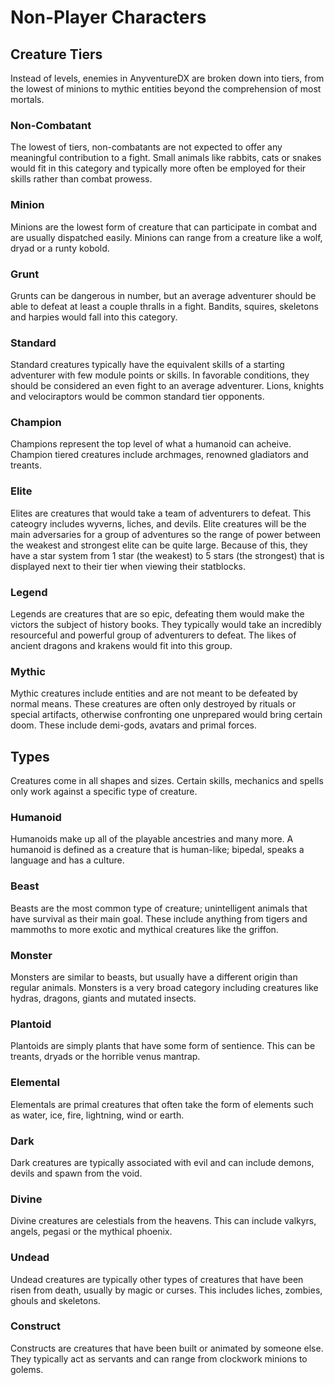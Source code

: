 # Non-Player Characters

## Creature Tiers
Instead of levels, enemies in AnyventureDX are broken down into tiers, from the lowest of minions to mythic entities beyond the comprehension of most mortals.

<div class="triangle-line"></div>

### Non-Combatant
The lowest of tiers, non-combatants are not expected to offer any meaningful contribution to a fight. Small animals like rabbits, cats or snakes would fit in this category and typically more often be employed for their skills rather than combat prowess.

### Minion
Minions are the lowest form of creature that can participate in combat and are usually dispatched easily. Minions can range from a creature like a wolf, dryad or a runty kobold.

### Grunt
Grunts can be dangerous in number, but an average adventurer should be able to defeat at least a couple thralls in a fight. Bandits, squires, skeletons and harpies would fall into this category. 

### Standard
Standard creatures typically have the equivalent skills of a starting adventurer with few module points or skills. In favorable conditions, they should be considered an even fight to an average adventurer. Lions, knights and velociraptors would be common standard tier opponents.  

### Champion
Champions represent the top level of what a humanoid can acheive. Champion tiered creatures include archmages, renowned gladiators and treants.

### Elite
Elites are creatures that would take a team of adventurers to defeat. This cateogry includes wyverns, liches, and devils. Elite creatures will be the main adversaries for a group of adventures so the range of power between the weakest and strongest elite can be quite large. Because of this, they have a star system from 1 star (the weakest) to 5 stars (the strongest) that is displayed next to their tier when viewing their statblocks.

### Legend
Legends are creatures that are so epic, defeating them would make the victors the subject of history books. They typically would take an incredibly resourceful and powerful group of adventurers to defeat. The likes of ancient dragons and krakens would fit into this group.

### Mythic
Mythic creatures include entities and are not meant to be defeated by normal means. These creatures are often only destroyed by rituals or special artifacts, otherwise confronting one unprepared would bring certain doom. These include demi-gods, avatars and primal forces.


## Types

<div class="triangle-line"></div>

Creatures come in all shapes and sizes. Certain skills, mechanics and spells only work against a specific type of creature.

### Humanoid
Humanoids make up all of the playable ancestries and many more. A humanoid is defined as a creature that is human-like; bipedal, speaks a language and has a culture.
### Beast
Beasts are the most common type of creature; unintelligent animals that have survival as their main goal. These include anything from tigers and mammoths to more exotic and mythical creatures like the griffon.
### Monster
Monsters are similar to beasts, but usually have a different origin than regular animals. Monsters is a very broad category including creatures like hydras, dragons, giants and mutated insects.
### Plantoid
Plantoids are simply plants that have some form of sentience. This can be treants, dryads or the horrible venus mantrap. 
### Elemental
Elementals are primal creatures that often take the form of elements such as water, ice, fire, lightning, wind or earth.
### Dark
Dark creatures are typically associated with evil and can include demons, devils and spawn from the void.
### Divine
Divine creatures are celestials from the heavens. This can include valkyrs, angels, pegasi or the mythical phoenix.
### Undead
Undead creatures are typically other types of creatures that have been risen from death, usually by magic or curses. This includes liches, zombies, ghouls and skeletons.
### Construct
Constructs are creatures that have been built or animated by someone else. They typically act as servants and can range from clockwork minions to golems.

